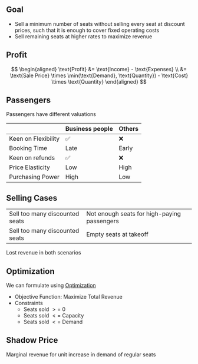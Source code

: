 ## Goal

- Sell a minimum number of seats without selling every seat at discount prices, such that it is enough to cover fixed operating costs
- Sell remaining seats at higher rates to maximize revenue

## Profit

$$
\begin{aligned}
\text{Profit}
&= \text{Income} - \text{Expenses} \\
&= \text{Sale Price} \times \min(\text{Demand}, \text{Quantity}) - \text{Cost} \times \text{Quantity}
\end{aligned}
$$

## Passengers

Passengers have different valuations

|                     | Business people | Others |
| ------------------- | --------------- | ------ |
| Keen on Flexibility | ✅               | ❌      |
| Booking Time        | Late            | Early  |
| Keen on refunds     | ✅               | ❌      |
| Price Elasticity    | Low             | High   |
| Purchasing Power    | High            | Low    |

## Selling Cases


|                                |                                             |
| ------------------------------ | ------------------------------------------- |
| Sell too many discounted seats | Not enough seats for high-paying passengers |
| Sell too many discounted seats | Empty seats at takeoff                      |

Lost revenue in both scenarios

## Optimization

We can formulate using [Optimization](../../Math_Electives/Optimization) 

- Objective Function: Maximize Total Revenue
- Constraints
  - Seats sold $>=$ 0
  - Seats sold $<=$ Capacity
  - Seats sold $<=$ Demand

## Shadow Price

Marginal revenue for unit increase in demand of regular seats
